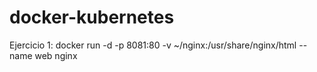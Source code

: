 # docker-kubernetes

Ejercicio 1:
docker run -d -p 8081:80 -v ~/nginx:/usr/share/nginx/html --name web nginx